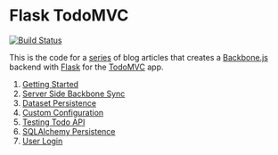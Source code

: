 # Flask TodoMVC

[![Build Status](https://secure.travis-ci.org/kevinbeaty/flask-todomvc.png)](http://travis-ci.org/kevinbeaty/flask-todomvc)

This is the code for a [series][5] of blog articles that creates a [Backbone.js][3]
backend with [Flask][2] for the [TodoMVC][1] app.  

1. [Getting Started][5]
2. [Server Side Backbone Sync][6]
3. [Dataset Persistence][7]
4. [Custom Configuration][8]
5. [Testing Todo API][9]
6. [SQLAlchemy Persistence][10]
7. [User Login][11]

[1]: http://todomvc.com
[2]: http://flask.pocoo.org/
[3]: http://backbonejs.org
[4]: http://todomvc.com/architecture-examples/backbone/
[5]: http://simplectic.com/blog/2014/flask-todomvc-part1/
[6]: http://simplectic.com/blog/2014/flask-todomvc-backbone-sync/
[7]: http://simplectic.com/blog/2014/flask-todomvc-dataset/
[8]: http://simplectic.com/blog/2014/flask-todomvc-configuration/
[9]: http://simplectic.com/blog/2014/flask-todomvc-testing/ 
[10]: http://simplectic.com/blog/2014/flask-todomvc-sqlalchemy/
[11]: http://simplectic.com/blog/2014/flask-todomvc-login/
